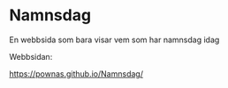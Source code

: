 # Namnsdag
En webbsida som bara visar vem som har namnsdag idag

Webbsidan:

https://pownas.github.io/Namnsdag/

